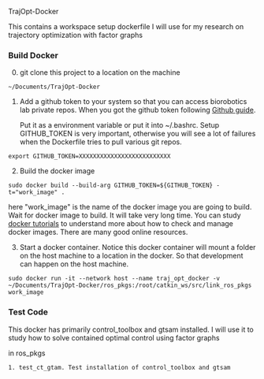 TrajOpt-Docker

This contains a workspace setup dockerfile I will use for my research on trajectory optimization with factor graphs

### Build Docker
0. git clone this project to a location on the machine
```shell
~/Documents/TrajOpt-Docker
```

1. Add a github token to your system so that you can access biorobotics lab private repos. When you got the github token following [Github guide](https://help.github.com/en/github/authenticating-to-github/creating-a-personal-access-token-for-the-command-line).

   Put it as a environment variable or put it into ~/.bashrc. Setup GITHUB_TOKEN is very important, otherwise you will see a lot of failures when the Dockerfile tries to pull various git repos.
```shell
export GITHUB_TOKEN=XXXXXXXXXXXXXXXXXXXXXXXXXX
```


2. Build the docker image 
```shell
sudo docker build --build-arg GITHUB_TOKEN=${GITHUB_TOKEN} -t="work_image" .
```
here "work_image" is the name of the docker image you are going to build. Wait for docker image to build. It will take very long time. You can study [docker tutorials](https://docker-curriculum.com/) to understand more about how to check and manage docker images. There are many good online resources.

3. Start a docker container. Notice this docker container will mount a folder on the host machine to a location in the docker. So that development can happen on the host machine. 
```shell
sudo docker run -it --network host --name traj_opt_docker -v ~/Documents/TrajOpt-Docker/ros_pkgs:/root/catkin_ws/src/link_ros_pkgs work_image
```


### Test Code

This docker has primarily control_toolbox and gtsam installed. I will use it to study how to solve contained optimal control using factor graphs

in ros_pkgs

    1. test_ct_gtam. Test installation of control_toolbox and gtsam
        